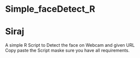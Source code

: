 # Simple_faceDetect_R
# Siraj 

A simple R Script to Detect the face on Webcam and given URL <br/>
Copy paste the Script maske sure you have all requirements.
